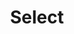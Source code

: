 ---
layout: pattern.njk
tags: 
    - legacy_components_en
key: select-legacy_en
title: Select
parent: legacy_components_en
image: legacy/overview/select.webp
keywords: 
order: 230
---